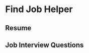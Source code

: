<script setup>
import { ref } from 'vue';
import NavContainer from '../components/NavContainer.vue';
import newsData from '../assets/work/preparation-for-find-a-job.json';

const data = ref(newsData);
</script>

# Find Job Helper

## Resume

<NavContainer :data="data.resume"/>

## Job Interview Questions

<NavContainer :data="data.jobInterviewQuestions"/>





